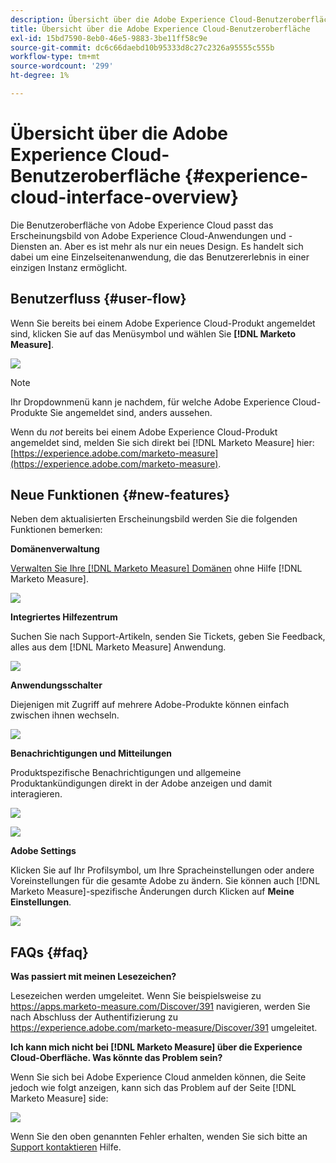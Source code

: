 ```yaml
---
description: Übersicht über die Adobe Experience Cloud-Benutzeroberfläche [!DNL Marketo Measure] - Produktdokumentation
title: Übersicht über die Adobe Experience Cloud-Benutzeroberfläche
exl-id: 15bd7590-8eb0-46e5-9883-3be11ff58c9e
source-git-commit: dc6c66daebd10b95333d8c27c2326a95555c555b
workflow-type: tm+mt
source-wordcount: '299'
ht-degree: 1%

---
```


# Übersicht über die Adobe Experience Cloud-Benutzeroberfläche {#experience-cloud-interface-overview}

Die Benutzeroberfläche von Adobe Experience Cloud passt das Erscheinungsbild von Adobe Experience Cloud-Anwendungen und -Diensten an. Aber es ist mehr als nur ein neues Design. Es handelt sich dabei um eine Einzelseitenanwendung, die das Benutzererlebnis in einer einzigen Instanz ermöglicht.

## Benutzerfluss {#user-flow}

Wenn Sie bereits bei einem Adobe Experience Cloud-Produkt angemeldet sind, klicken Sie auf das Menüsymbol und wählen Sie **[!DNL Marketo Measure]**.

![](assets/unified-shell-overview-4.png)

>[!NOTE]
>
>Ihr Dropdownmenü kann je nachdem, für welche Adobe Experience Cloud-Produkte Sie angemeldet sind, anders aussehen.

Wenn du _not_ bereits bei einem Adobe Experience Cloud-Produkt angemeldet sind, melden Sie sich direkt bei [!DNL Marketo Measure] hier: [https://experience.adobe.com/marketo-measure](https://experience.adobe.com/marketo-measure).

## Neue Funktionen {#new-features}

Neben dem aktualisierten Erscheinungsbild werden Sie die folgenden Funktionen bemerken:

**Domänenverwaltung**

[Verwalten Sie Ihre [!DNL Marketo Measure] Domänen](/help/marketo-measure-and-adobe/domain-management.md) ohne Hilfe [!DNL Marketo Measure].

![](assets/unified-shell-overview-5.png)

**Integriertes Hilfezentrum**

Suchen Sie nach Support-Artikeln, senden Sie Tickets, geben Sie Feedback, alles aus dem [!DNL Marketo Measure] Anwendung.

![](assets/unified-shell-overview-6.png)

**Anwendungsschalter**

Diejenigen mit Zugriff auf mehrere Adobe-Produkte können einfach zwischen ihnen wechseln.

![](assets/unified-shell-overview-7.png)

**Benachrichtigungen und Mitteilungen**

Produktspezifische Benachrichtigungen und allgemeine Produktankündigungen direkt in der Adobe anzeigen und damit interagieren.

![](assets/unified-shell-overview-8.png)

![](assets/unified-shell-overview-9.png)

**Adobe Settings**

Klicken Sie auf Ihr Profilsymbol, um Ihre Spracheinstellungen oder andere Voreinstellungen für die gesamte Adobe zu ändern. Sie können auch [!DNL Marketo Measure]-spezifische Änderungen durch Klicken auf **Meine Einstellungen**.

![](assets/unified-shell-overview-10.png)

## FAQs {#faq}

**Was passiert mit meinen Lesezeichen?**

Lesezeichen werden umgeleitet. Wenn Sie beispielsweise zu https://apps.marketo-measure.com/Discover/391 navigieren, werden Sie nach Abschluss der Authentifizierung zu https://experience.adobe.com/marketo-measure/Discover/391 umgeleitet.

**Ich kann mich nicht bei [!DNL Marketo Measure] über die Experience Cloud-Oberfläche. Was könnte das Problem sein?**

Wenn Sie sich bei Adobe Experience Cloud anmelden können, die Seite jedoch wie folgt anzeigen, kann sich das Problem auf der Seite [!DNL Marketo Measure] side:

![](assets/unified-shell-overview-11.png)

Wenn Sie den oben genannten Fehler erhalten, wenden Sie sich bitte an [Support kontaktieren](https://nation.marketo.com/t5/support/ct-p/Support) Hilfe.
